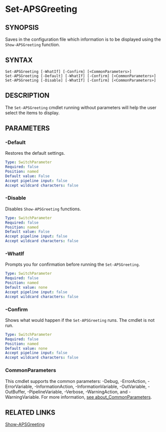 # Set-APSGreeting

## SYNOPSIS
Saves in the configuration file which information is to be displayed using the ``Show-APSGreeting`` function.

## SYNTAX
```
Set-APSGreeting [-WhatIf] [-Confirm] [<CommonParameters>]
Set-APSGreeting [-Default] [-WhatIf] [-Confirm] [<CommonParameters>]
Set-APSGreeting [-Disable] [-WhatIf] [-Confirm] [<CommonParameters>]
```

## DESCRIPTION
The ``Set-APSGreeting`` cmdlet running without parameters will help the user select the items to display.
## PARAMETERS

### -Default
Restores the default settings.
```yaml
Type: SwitchParameter
Required: false
Position: named
Default value: False
Accept pipeline input: false
Accept wildcard characters: false
```

### -Disable
Disables ``Show-APSGreeting`` functions.
```yaml
Type: SwitchParameter
Required: false
Position: named
Default value: False
Accept pipeline input: false
Accept wildcard characters: false
```

### -WhatIf
Prompts you for confirmation before running the `Set-APSGreeting`.
```yaml
Type: SwitchParameter
Required: false
Position: named
Default value: none
Accept pipeline input: false
Accept wildcard characters: false
```

### -Confirm
Shows what would happen if the `Set-APSGreeting` runs. The cmdlet is not run.
```yaml
Type: SwitchParameter
Required: false
Position: named
Default value: none
Accept pipeline input: false
Accept wildcard characters: false
```
### CommonParameters
This cmdlet supports the common parameters: -Debug, -ErrorAction, -ErrorVariable, -InformationAction, -InformationVariable, -OutVariable, -OutBuffer, -PipelineVariable, -Verbose, -WarningAction, and -WarningVariable. For more information, [see about_CommonParameters](https://docs.microsoft.com/pl-pl/powershell/module/microsoft.powershell.core/about/about_commonparameters).

## RELATED LINKS
[Show-APSGreeting](Show-APSGreeting.md)


